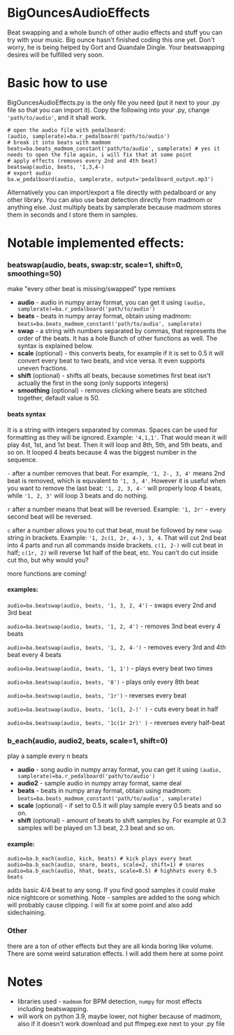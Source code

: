 # BigOuncesAudioEffects
Beat swapping and a whole bunch of other audio effects and stuff you can try with your music. Big ounce hasn't finished coding this one yet. Don't worry, he is being helped by Gort and Quandale Dingle. Your beatswapping desires will be fulfilled very soon.

# Basic how to use
BigOuncesAudioEffects.py is the only file you need (put it next to your .py file so that you can import it). Copy the following into your .py, change `'path/to/audio'`, and it shall work.
```import BigOuncesAudioEffects as ba
# open the audio file with pedalboard:
(audio, samplerate)=ba.r_pedalboard('path/to/audio')
# break it into beats with madmom
beats=ba.beats_madmom_constant('path/to/audio', samplerate) # yes it needs to open the file again, i will fix that at some point
# apply effects (removes every 2nd and 4th beat)
beatswap(audio, beats, '1,3,4-)
# export audio
ba.w_pedalboard(audio, samplerate, output='pedalboard_output.mp3')
```
Alternatively you can import/export a file directly with pedalboard or any other library. You can also use beat detection directly from madmom or anything else. Just multiply beats by samplerate because madmom stores them in seconds and I store them in samples.

# Notable implemented effects:
### beatswap(audio, beats, swap:str,  scale=1, shift=0, smoothing=50)
make "every other beat is missing/swapped" type remixes
- **audio** - audio in numpy array format, you can get it using `(audio, samplerate)=ba.r_pedalboard('path/to/audio')`
- **beats** - beats in numpy array format, obtain using madmom: `beats=ba.beats_madmom_constant('path/to/audio', samplerate)`
- **swap** - a string with numbers separated by commas, that represents the order of the beats. It has a hole Bunch of other functions as well. The syntax is explained below.
- **scale** (optional) - this converts beats, for example if it is set to 0.5 it will convert every beat to two beats, and vice versa. It even supports uneven fractions.
- **shift** (optional) - shifts all beats, because sometimes first beat isn't actually the first in the song (only supports integers)
- **smoothing** (optional) - removes clicking where beats are stitched together, default value is 50.
#### beats syntax
It is a string with integers separated by commas. Spaces can be used for formatting as they will be ignored. Example: `'4,1,1'`. That would mean it will play 4st, 1st, and 1st beat. Then it will loop and 8th, 5th, and 5th beats, and so on. It looped 4 beats because 4 was the biggest number in the sequence.

`-` after a number removes that beat. For example, `'1, 2-, 3, 4'` means 2nd beat is removed, which is equvalent to `'1, 3, 4'`. However it is useful when you want to remove the last beat: `'1, 2, 3, 4-'` will properly loop 4 beats, while `'1, 2, 3'` will loop 3 beats and do nothing.

`r` after a number means that beat will be reversed. Example: `'1, 2r'` - every second beat will be reversed.

`c` after a number allows you to cut that beat, must be followed by new `swap` string in brackets. Example: `'1, 2c(1, 2r, 4-), 3, 4`. That will cut 2nd beat into 4 parts and run all commands inside brackets. `c(1, 2-)` will cut beat in half; `c(1r, 2)` will reverse 1st half of the beat, etc. You can't do cut inside cut tho, but why would you?

more functions are coming!

#### examples:
`audio=ba.beatswap(audio, beats, '1, 3, 2, 4')` - swaps every 2nd and 3rd beat

`audio=ba.beatswap(audio, beats, '1, 2, 4')` - removes 3nd beat every 4 beats

`audio=ba.beatswap(audio, beats, '1, 2, 4-')` - removes every 3rd and 4th beat every 4 beats

`audio=ba.beatswap(audio, beats, '1, 1')` - plays every beat two times

`audio=ba.beatswap(audio, beats, '8')` - plays only every 8th beat

`audio=ba.beatswap(audio, beats, '1r')` - reverses every beat

`audio=ba.beatswap(audio, beats, '1c(1, 2-)' )` - cuts every beat in half

`audio=ba.beatswap(audio, beats, '1c(1r 2r)' )` - reverses every half-beat


### b_each(audio, audio2, beats, scale=1, shift=0)
play a sample every n beats
- **audio** - song audio in numpy array format, you can get it using `(audio, samplerate)=ba.r_pedalboard('path/to/audio')`
- **audio2** - sample audio in numpy array format, same deal
- **beats** - beats in numpy array format, obtain using madmom: `beats=ba.beats_madmom_constant('path/to/audio', samplerate)`
- **scale** (optional) - if set to 0.5 it will play sample every 0.5 beats and so on.
- **shift** (optional) - amount of beats to shift samples by. For example at 0.3 samples will be played on 1.3 beat, 2.3 beat and so on.
#### example:
```
audio=ba.b_each(audio, kick, beats) # kick plays every beat
audio=ba.b_each(audio, snare, beats, scale=2, shift=1) # snares 
audio=ba.b_each(audio, hhat, beats, scale=0.5) # highhats every 0.5 beats
```
adds basic 4/4 beat to any song. If you find good samples it could make nice nightcore or something.
Note - samples are added to the song which will probably cause clipping. I will fix at some point and also add sidechaining.


### Other
there are a ton of other effects but they are all kinda boring like volume. There are some weird saturation effects. I will add them here at some point

# Notes
- libraries used - `madmom` for BPM detection, `numpy` for most effects including beatswapping.
- will work on python 3.9, maybe lower, not higher because of madmom, also if it doesn't work download and put ffmpeg.exe next to your .py file
